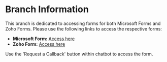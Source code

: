 # Branch Information

This branch is dedicated to accessing forms for both Microsoft Forms and Zoho Forms. Please use the following links to access the respective forms:

- **Microsoft Form:** [Access here](https://the-lighting.github.io/laravel-juana-chatbot/microsoft/)
- **Zoho Form:** [Access here](https://the-lighting.github.io/laravel-juana-chatbot/zoho/)

Use the 'Request a Callback' button within chatbot to access the form.
